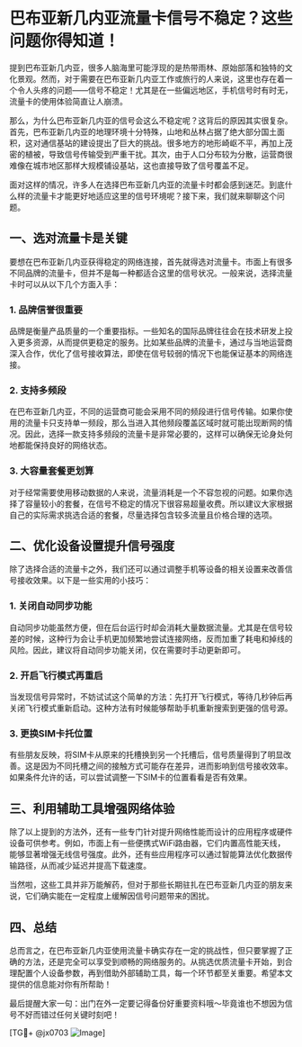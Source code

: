 # 巴布亚新几内亚流量卡信号不稳定？这些问题你得知道！

提到巴布亚新几内亚，很多人脑海里可能浮现的是热带雨林、原始部落和独特的文化景观。然而，对于需要在巴布亚新几内亚工作或旅行的人来说，这里也存在着一个令人头疼的问题——信号不稳定！尤其是在一些偏远地区，手机信号时有时无，流量卡的使用体验简直让人崩溃。

那么，为什么巴布亚新几内亚的信号会这么不稳定呢？这背后的原因其实很复杂。首先，巴布亚新几内亚的地理环境十分特殊，山地和丛林占据了绝大部分国土面积，这对通信基站的建设提出了巨大的挑战。很多地方的地形崎岖不平，再加上茂密的植被，导致信号传输受到严重干扰。其次，由于人口分布较为分散，运营商很难像在城市地区那样大规模铺设基站，这也直接导致了信号覆盖不足。

面对这样的情况，许多人在选择巴布亚新几内亚的流量卡时都会感到迷茫。到底什么样的流量卡才能更好地适应这里的信号环境呢？接下来，我们就来聊聊这个问题。

## 一、选对流量卡是关键

要想在巴布亚新几内亚获得稳定的网络连接，首先就得选对流量卡。市面上有很多不同品牌的流量卡，但并不是每一种都适合这里的信号状况。一般来说，选择流量卡时可以从以下几个方面入手：

### 1. **品牌信誉很重要**
   品牌是衡量产品质量的一个重要指标。一些知名的国际品牌往往会在技术研发上投入更多资源，从而提供更稳定的服务。比如某些品牌的流量卡，通过与当地运营商深入合作，优化了信号接收算法，即使在信号较弱的情况下也能保证基本的网络连接。

### 2. **支持多频段**
   在巴布亚新几内亚，不同的运营商可能会采用不同的频段进行信号传输。如果你使用的流量卡只支持单一频段，那么当进入其他频段覆盖区域时就可能出现断网的情况。因此，选择一款支持多频段的流量卡是非常必要的，这样可以确保无论身处何地都能保持良好的网络状态。

### 3. **大容量套餐更划算**
   对于经常需要使用移动数据的人来说，流量消耗是一个不容忽视的问题。如果你选择了容量较小的套餐，在信号不稳定的情况下很容易超量收费。所以建议大家根据自己的实际需求挑选合适的套餐，尽量选择包含较多流量且价格合理的选项。

## 二、优化设备设置提升信号强度

除了选择合适的流量卡之外，我们还可以通过调整手机等设备的相关设置来改善信号接收效果。以下是一些实用的小技巧：

### 1. **关闭自动同步功能**
   自动同步功能虽然方便，但在后台运行时却会消耗大量数据流量。尤其是在信号较差的时候，这种行为会让手机更加频繁地尝试连接网络，反而加重了耗电和掉线的风险。因此，建议将自动同步功能关闭，仅在需要时手动更新即可。

### 2. **开启飞行模式再重启**
   当发现信号异常时，不妨试试这个简单的方法：先打开飞行模式，等待几秒钟后再关闭飞行模式重新启动。这种方法有时候能够帮助手机重新搜索到更强的信号源。

### 3. **更换SIM卡托位置**
   有些朋友反映，将SIM卡从原来的托槽换到另一个托槽后，信号质量得到了明显改善。这是因为不同托槽之间的接触方式可能存在差异，进而影响到信号接收效率。如果条件允许的话，可以尝试调整一下SIM卡的位置看看是否有效果。

## 三、利用辅助工具增强网络体验

除了以上提到的方法外，还有一些专门针对提升网络性能而设计的应用程序或硬件设备可供参考。例如，市面上有一些便携式WiFi路由器，它们内置高性能天线，能够显著增强无线信号强度。此外，还有些应用程序可以通过智能算法优化数据传输路径，从而减少延迟并提高下载速度。

当然啦，这些工具并非万能解药，但对于那些长期驻扎在巴布亚新几内亚的朋友来说，它们确实能在一定程度上缓解因信号问题带来的困扰。

## 四、总结

总而言之，在巴布亚新几内亚使用流量卡确实存在一定的挑战性，但只要掌握了正确的方法，还是完全可以享受到顺畅的网络服务的。从挑选优质流量卡开始，到合理配置个人设备参数，再到借助外部辅助工具，每一个环节都至关重要。希望本文提供的信息能对你有所帮助！

最后提醒大家一句：出门在外一定要记得备份好重要资料哦～毕竟谁也不想因为信号不好而错过任何关键时刻吧！

[TG💪+ @jx0703 ![Image](https://github.com/user-attachments/assets/dbca1d08-cadb-493c-b0ec-ad6f7a83f270)]